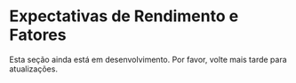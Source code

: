 # Expectativas de Rendimento e Fatores

Esta seção ainda está em desenvolvimento. Por favor, volte mais tarde para atualizações.